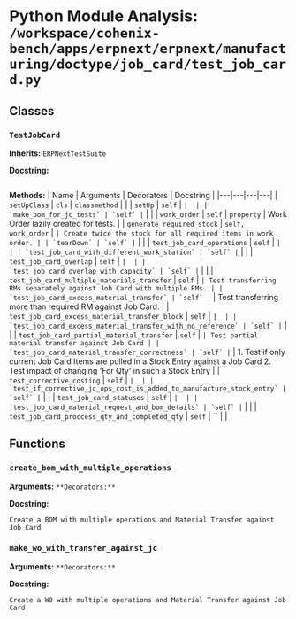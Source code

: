 # Python Module Analysis: `/workspace/cohenix-bench/apps/erpnext/erpnext/manufacturing/doctype/job_card/test_job_card.py`

## Classes

### `TestJobCard`
**Inherits:** `ERPNextTestSuite`


**Docstring:**
```

```

**Methods:**
| Name | Arguments | Decorators | Docstring |
|---|---|---|---|
| `setUpClass` | `cls` | `classmethod` |  |
| `setUp` | `self` | `` |  |
| `make_bom_for_jc_tests` | `self` | `` |  |
| `work_order` | `self` | `property` | Work Order lazily created for tests. |
| `generate_required_stock` | `self, work_order` | `` | Create twice the stock for all required items in work order. |
| `tearDown` | `self` | `` |  |
| `test_job_card_operations` | `self` | `` |  |
| `test_job_card_with_different_work_station` | `self` | `` |  |
| `test_job_card_overlap` | `self` | `` |  |
| `test_job_card_overlap_with_capacity` | `self` | `` |  |
| `test_job_card_multiple_materials_transfer` | `self` | `` | Test transferring RMs separately against Job Card with multiple RMs. |
| `test_job_card_excess_material_transfer` | `self` | `` | Test transferring more than required RM against Job Card. |
| `test_job_card_excess_material_transfer_block` | `self` | `` |  |
| `test_job_card_excess_material_transfer_with_no_reference` | `self` | `` |  |
| `test_job_card_partial_material_transfer` | `self` | `` | Test partial material transfer against Job Card |
| `test_job_card_material_transfer_correctness` | `self` | `` | 1. Test if only current Job Card Items are pulled in a Stock Entry against a Job Card
2. Test impact of changing 'For Qty' in such a Stock Entry |
| `test_corrective_costing` | `self` | `` |  |
| `test_if_corrective_jc_ops_cost_is_added_to_manufacture_stock_entry` | `self` | `` |  |
| `test_job_card_statuses` | `self` | `` |  |
| `test_job_card_material_request_and_bom_details` | `self` | `` |  |
| `test_job_card_proccess_qty_and_completed_qty` | `self` | `` |  |





## Functions

### `create_bom_with_multiple_operations`
**Arguments:** ``
**Decorators:** ``

**Docstring:**
```
Create a BOM with multiple operations and Material Transfer against Job Card
```
### `make_wo_with_transfer_against_jc`
**Arguments:** ``
**Decorators:** ``

**Docstring:**
```
Create a WO with multiple operations and Material Transfer against Job Card
```

